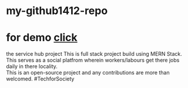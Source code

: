 # my-github1412-repo
# for demo [click](http://13.50.240.179:6565/)
the service hub project 
This is full stack project build using MERN Stack. This serves as a social platfrom wherein workers/labours get there jobs daily in there locality.  
This is an open-source project and any contributions are more than welcomed. #TechforSociety
